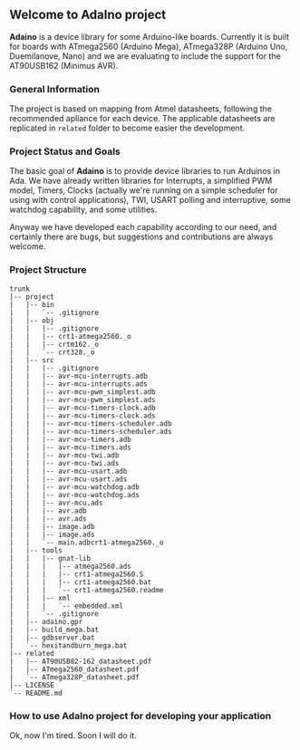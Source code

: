 ## Welcome to AdaIno project ##

**Adaino** is a device library for some Arduino-like boards. Currently it is built for boards with ATmega2560 (Arduino Mega), ATmega328P (Arduino Uno, Duemilanove, Nano) and we are evaluating to include the support for the AT90USB162 (Minimus AVR).

### General Information ###

The project is based on mapping from Atmel datasheets, following the recommended apliance for each device. The applicable datasheets are replicated in `related` folder to become easier the development.

### Project Status and Goals ###

The basic goal of **Adaino** is to provide device libraries to run Arduinos in Ada. We have already written libraries for Interrupts, a simplified PWM model, Timers, Clocks (actually we're running on a simple scheduler for using with control applications), TWI, USART polling and interruptive, some watchdog capability, and some utilities. 

Anyway we have developed each capability according to our need, and certainly there are bugs, but suggestions and contributions are always welcome.

### Project Structure ##

	trunk
	|-- project
	|   |-- bin
	|   |   `-- .gitignore
	|   |-- obj
	|   |   |-- .gitignore
	|   |   |-- crt1-atmega2560._o
	|   |   |-- crtm162._o
	|   |   `-- crt328._o
	|   |-- src
	|   |   |-- .gitignore
	|   |   |-- avr-mcu-interrupts.adb
	|   |   |-- avr-mcu-interrupts.ads
	|   |   |-- avr-mcu-pwm_simplest.adb
	|   |   |-- avr-mcu-pwm_simplest.ads
	|   |   |-- avr-mcu-timers-clock.adb
	|   |   |-- avr-mcu-timers-clock.ads
	|   |   |-- avr-mcu-timers-scheduler.adb
	|   |   |-- avr-mcu-timers-scheduler.ads
	|   |   |-- avr-mcu-timers.adb
	|   |   |-- avr-mcu-timers.ads
	|   |   |-- avr-mcu-twi.adb
	|   |   |-- avr-mcu-twi.ads
	|   |   |-- avr-mcu-usart.adb
	|   |   |-- avr-mcu-usart.ads
	|   |   |-- avr-mcu-watchdog.adb
	|   |   |-- avr-mcu-watchdog.ads
	|   |   |-- avr-mcu.ads
	|   |   |-- avr.adb
	|   |   |-- avr.ads
	|   |   |-- image.adb
	|   |   |-- image.ads
	|   |   `-- main.adbcrt1-atmega2560._o
	|   |-- tools
	|   |   |-- gnat-lib
	|   |   |   |-- atmega2560.ads
	|   |   |   |-- crt1-atmega2560.S
	|   |   |   |-- crt1-atmega2560.bat
	|   |   |   `-- crt1-atmega2560.readme 
	|   |   |-- xml
	|   |   |   `-- embedded.xml
	|   |   `-- .gitignore
	|   |-- adaino.gpr
	|   |-- build_mega.bat
	|   |-- gdbserver.bat
	|   `-- hexitandburn_mega.bat
	|-- related
	|   |-- AT90USB82-162_datasheet.pdf
	|   |-- ATmega2560_datasheet.pdf
	|   `-- ATmega328P_datasheet.pdf
	|-- LICENSE
	`-- README.md

### How to use AdaIno project for developing your application ###

Ok, now I'm tired. Soon I will do it.

